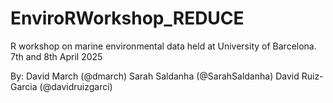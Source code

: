 # EnviroRWorkshop_REDUCE

R workshop on marine environmental data held at University of Barcelona.
7th and 8th April 2025

By:
David March (@dmarch)
Sarah Saldanha (@SarahSaldanha)
David Ruiz-Garcia (@davidruizgarci)
